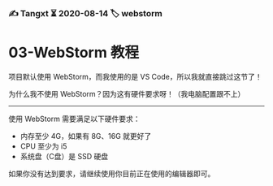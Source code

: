 ### ✍️ Tangxt ⏳ 2020-08-14 🏷️ webstorm

# 03-WebStorm 教程

项目默认使用 WebStorm，而我使用的是 VS Code，所以我就直接跳过这节了！

为什么我不使用 WebStorm？因为这有硬件要求呀！（我电脑配置跟不上）

---

使用 WebStorm 需要满足以下硬件要求：

- 内存至少 4G，如果有 8G、16G 就更好了
- CPU 至少为 i5
- 系统盘（C盘）是 SSD 硬盘

如果你没有达到要求，请继续使用你目前正在使用的编辑器即可。
